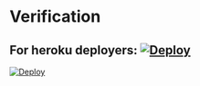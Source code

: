 # Verification
## For heroku deployers: [![Deploy](https://www.herokucdn.com/deploy/button.svg)](https://heroku.com/deploy)


 [![Deploy](https://www.herokucdn.com/deploy/button.svg)](https://heroku.com/deploy?template=https://github.com/SENTIN0/Verification)

 
